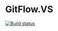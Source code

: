 # GitFlow.VS

[![Build status](https://jakob.visualstudio.com/DefaultCollection/_apis/public/build/definitions/da33bffd-4752-4c26-962d-a83d85e71d2f/114/badge)](https://osirisdata.visualstudio.com/DefaultCollection/OpenSource/_build#_a=general&definitionId=1)

